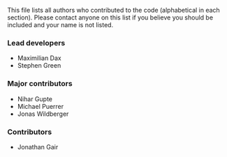 This file lists all authors who contributed to the code (alphabetical in  each section).
Please contact anyone on this list if you believe you should be included and your name is
not listed.

### Lead developers

* Maximilian Dax
* Stephen Green

### Major contributors

* Nihar Gupte
* Michael Puerrer
* Jonas Wildberger

### Contributors

* Jonathan Gair
